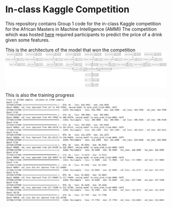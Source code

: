 # In-class Kaggle Competition
This repository contains Group 1 code for the in-class Kaggle competition for the African Masters in Machine Intelligence (AMMI)
The competition which was hosted [here](https://www.kaggle.com/c/ammi-bootcamp-kaggle-competition) required participants to predict the price of a drink given some features.

This is the architecture of the model that won the competition ![Model Architecture](https://github.com/Alikerin/AMMI-Kaggle-Competition/blob/master/winner_model.png)

This is also the training progress ![Model Training](https://github.com/Alikerin/AMMI-Kaggle-Competition/blob/master/wine_pred_8_1.png)
